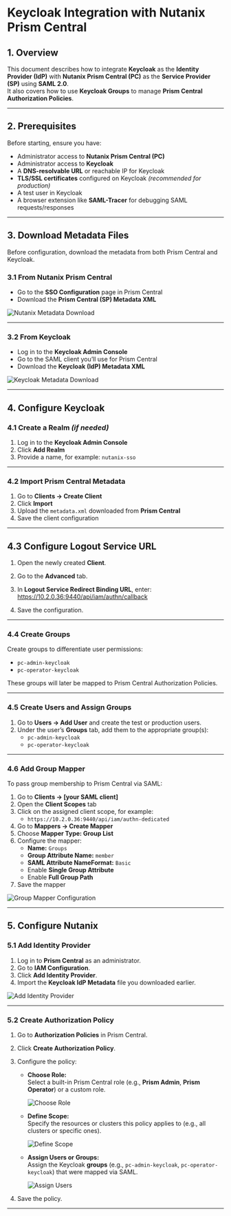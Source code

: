 # Keycloak Integration with Nutanix Prism Central

## 1. Overview
This document describes how to integrate **Keycloak** as the **Identity Provider (IdP)** with **Nutanix Prism Central (PC)** as the **Service Provider (SP)** using **SAML 2.0**.  
It also covers how to use **Keycloak Groups** to manage **Prism Central Authorization Policies**.

---

## 2. Prerequisites
Before starting, ensure you have:

- Administrator access to **Nutanix Prism Central (PC)**
- Administrator access to **Keycloak**
- A **DNS-resolvable URL** or reachable IP for Keycloak
- **TLS/SSL certificates** configured on Keycloak *(recommended for production)*
- A test user in Keycloak
- A browser extension like **SAML-Tracer** for debugging SAML requests/responses

---

## 3. Download Metadata Files
Before configuration, download the metadata from both Prism Central and Keycloak.

### 3.1 From Nutanix Prism Central
- Go to the **SSO Configuration** page in Prism Central
- Download the **Prism Central (SP) Metadata XML**

![Nutanix Metadata Download](../images/Keycloak-PC-integration/nutanix-download-metadata.png)

---

### 3.2 From Keycloak
- Log in to the **Keycloak Admin Console**
- Go to the SAML client you’ll use for Prism Central
- Download the **Keycloak (IdP) Metadata XML**

![Keycloak Metadata Download](../images/Keycloak-PC-integration/keycloak-download-metadata.png)

---

## 4. Configure Keycloak

### 4.1 Create a Realm *(if needed)*
1. Log in to the **Keycloak Admin Console**
2. Click **Add Realm**
3. Provide a name, for example: `nutanix-sso`

---

### 4.2 Import Prism Central Metadata
1. Go to **Clients → Create Client**
2. Click **Import**
3. Upload the `metadata.xml` downloaded from **Prism Central**
4. Save the client configuration

---

## 4.3 Configure Logout Service URL
1. Open the newly created **Client**.
2. Go to the **Advanced** tab.
3. In **Logout Service Redirect Binding URL**, enter:
https://10.2.0.36:9440/api/iam/authn/callback

4. Save the configuration.

---

### 4.4 Create Groups
Create groups to differentiate user permissions:
- `pc-admin-keycloak`
- `pc-operator-keycloak`

These groups will later be mapped to Prism Central Authorization Policies.

---

### 4.5 Create Users and Assign Groups
1. Go to **Users → Add User** and create the test or production users.
2. Under the user’s **Groups** tab, add them to the appropriate group(s):
   - `pc-admin-keycloak`
   - `pc-operator-keycloak`

---

### 4.6 Add Group Mapper
To pass group membership to Prism Central via SAML:

1. Go to **Clients → [your SAML client]**
2. Open the **Client Scopes** tab
3. Click on the assigned client scope, for example:
   - `https://10.2.0.36:9440/api/iam/authn-dedicated`
4. Go to **Mappers → Create Mapper**
5. Choose **Mapper Type: Group List**
6. Configure the mapper:
   - **Name:** `Groups`
   - **Group Attribute Name:** `member`
   - **SAML Attribute NameFormat:** `Basic`
   - Enable **Single Group Attribute**
   - Enable **Full Group Path**
7. Save the mapper

![Group Mapper Configuration](../images/Keycloak-PC-integration/group-mapper-config.png)

---

## 5. Configure Nutanix

### 5.1 Add Identity Provider
1. Log in to **Prism Central** as an administrator.
2. Go to **IAM Configuration**.
3. Click **Add Identity Provider**.
4. Import the **Keycloak IdP Metadata** file you downloaded earlier.

![Add Identity Provider](../images/Keycloak-PC-integration/nutanix-IAM.png)

---

### 5.2 Create Authorization Policy
1. Go to **Authorization Policies** in Prism Central.
2. Click **Create Authorization Policy**.
3. Configure the policy:

   - **Choose Role:**  
     Select a built-in Prism Central role (e.g., **Prism Admin**, **Prism Operator**) or a custom role.

     ![Choose Role](../images/Keycloak-PC-integration/choose-role.png)

   - **Define Scope:**  
     Specify the resources or clusters this policy applies to (e.g., all clusters or specific ones).

     ![Define Scope](../images/Keycloak-PC-integration/define-scope.png)

   - **Assign Users or Groups:**  
     Assign the Keycloak **groups** (e.g., `pc-admin-keycloak`, `pc-operator-keycloak`) that were mapped via SAML.

     ![Assign Users](../images/Keycloak-PC-integration/assign-users.png)

4. Save the policy.

---